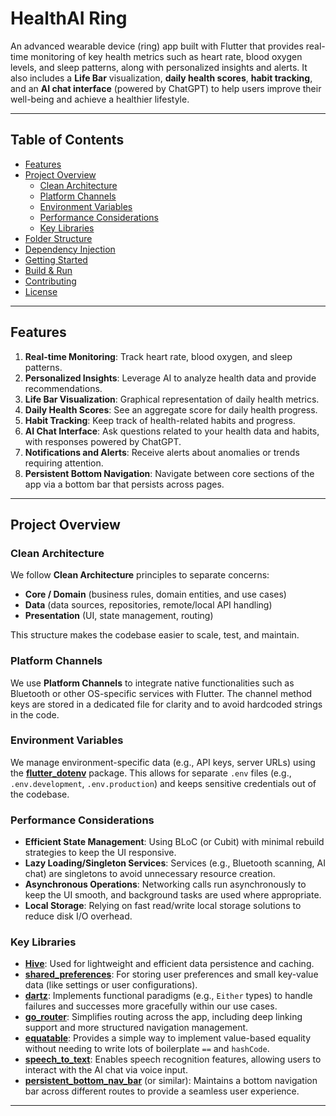 # HealthAI Ring

An advanced wearable device (ring) app built with Flutter that provides real-time monitoring of key health metrics such as heart rate, blood oxygen levels, and sleep patterns, along with personalized insights and alerts. It also includes a **Life Bar** visualization, **daily health scores**, **habit tracking**, and an **AI chat interface** (powered by ChatGPT) to help users improve their well-being and achieve a healthier lifestyle.

---

## Table of Contents
- [Features](#features)
- [Project Overview](#project-overview)
  - [Clean Architecture](#clean-architecture)
  - [Platform Channels](#platform-channels)
  - [Environment Variables](#environment-variables)
  - [Performance Considerations](#performance-considerations)
  - [Key Libraries](#key-libraries)
- [Folder Structure](#folder-structure)
- [Dependency Injection](#dependency-injection)
- [Getting Started](#getting-started)
- [Build & Run](#build--run)
- [Contributing](#contributing)
- [License](#license)

---

## Features
1. **Real-time Monitoring**: Track heart rate, blood oxygen, and sleep patterns.
2. **Personalized Insights**: Leverage AI to analyze health data and provide recommendations.
3. **Life Bar Visualization**: Graphical representation of daily health metrics.
4. **Daily Health Scores**: See an aggregate score for daily health progress.
5. **Habit Tracking**: Keep track of health-related habits and progress.
6. **AI Chat Interface**: Ask questions related to your health data and habits, with responses powered by ChatGPT.
7. **Notifications and Alerts**: Receive alerts about anomalies or trends requiring attention.
8. **Persistent Bottom Navigation**: Navigate between core sections of the app via a bottom bar that persists across pages.

---

## Project Overview

### Clean Architecture
We follow **Clean Architecture** principles to separate concerns:
- **Core / Domain** (business rules, domain entities, and use cases)
- **Data** (data sources, repositories, remote/local API handling)
- **Presentation** (UI, state management, routing)

This structure makes the codebase easier to scale, test, and maintain.

### Platform Channels
We use **Platform Channels** to integrate native functionalities such as Bluetooth or other OS-specific services with Flutter. The channel method keys are stored in a dedicated file for clarity and to avoid hardcoded strings in the code.

### Environment Variables
We manage environment-specific data (e.g., API keys, server URLs) using the [**flutter_dotenv**](https://pub.dev/packages/flutter_dotenv) package. This allows for separate `.env` files (e.g., `.env.development`, `.env.production`) and keeps sensitive credentials out of the codebase.

### Performance Considerations
- **Efficient State Management**: Using BLoC (or Cubit) with minimal rebuild strategies to keep the UI responsive.
- **Lazy Loading/Singleton Services**: Services (e.g., Bluetooth scanning, AI chat) are singletons to avoid unnecessary resource creation.
- **Asynchronous Operations**: Networking calls run asynchronously to keep the UI smooth, and background tasks are used where appropriate.
- **Local Storage**: Relying on fast read/write local storage solutions to reduce disk I/O overhead.
  
### Key Libraries
- **[Hive](https://pub.dev/packages/hive)**: Used for lightweight and efficient data persistence and caching.
- **[shared_preferences](https://pub.dev/packages/shared_preferences)**: For storing user preferences and small key-value data (like settings or user configurations).
- **[dartz](https://pub.dev/packages/dartz)**: Implements functional paradigms (e.g., `Either` types) to handle failures and successes more gracefully within our use cases.
- **[go_router](https://pub.dev/packages/go_router)**: Simplifies routing across the app, including deep linking support and more structured navigation management.
- **[equatable](https://pub.dev/packages/equatable)**: Provides a simple way to implement value-based equality without needing to write lots of boilerplate `==` and `hashCode`.
- **[speech_to_text](https://pub.dev/packages/speech_to_text)**: Enables speech recognition features, allowing users to interact with the AI chat via voice input.
- **[persistent_bottom_nav_bar](https://pub.dev/packages/persistent_bottom_nav_bar)** (or similar): Maintains a bottom navigation bar across different routes to provide a seamless user experience.

---
